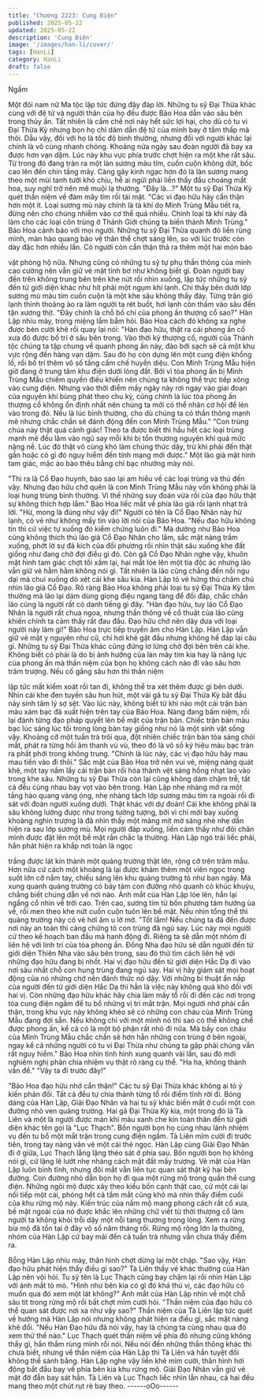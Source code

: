 ```yaml
---
title: "Chương 2223: Cung Điện"
published: 2025-05-22
updated: 2025-05-22
description: 'Cung Điện'
image: '/images/han-li/cover/'
tags: [HanLi]
category: HanLi
draft: false
---
```


Ngầm

Một đôi nam nữ Ma tộc lập tức đứng đậy đáp lời.
Những tu sỹ Đại Thừa khác cùng với đệ tử và người thân của họ
đều được Bảo Hoa dẫn vào sâu bên trong thủy ấn.
Tất nhiên là cấm chế nơi này hết sức lợi hại, cho dù có tu vi Đại
Thừa Kỳ nhưng bọn họ chỉ dám dẫn đệ tử của mình bay ở tầm
thấp mà thôi. Dẫu vậy, đối với họ là tốc độ bình thường, nhưng
đối với người khác lại chính là vô cùng nhanh chóng. Khoảng nửa
ngày sau đoàn người đã bay xa được hơn vạn dặm.
Lúc này khu vực phía trước chợt hiện ra một khe rất sâu. Từ
trong đó đang tràn ra một làn sương màu tím, cuồn cuộn không
dứt, bốc cao lên đến chín tầng mây.
Càng gây kinh ngạc hơn đó là làn sương mang theo một mùi tanh
tưởi khó chịu, hễ ai ngửi phải liền thấy đầu choáng mắt hoa, suy
nghĩ trở nên mê muội lạ thường.
"Đây là...?" Một tu sỹ Đại Thừa Kỳ quét thần niệm về đám mây
tím rồi tái mặt.
"Các vi đạo hữu hãy cẩn thận hơn một ít. Loại sương mù này
chính là tà khí do Minh Trùng Mẫu tiết ra, đừng nên cho chúng
nhiễm vào cơ thể quá nhiều. Chính loại tà khí này đã làm cho các
loại côn trùng ở Thánh Giới chúng ta biến thành Minh Trùng." Bảo
Hoa cảnh báo với mọi người.
Những tu sỹ Đại Thừa quanh đó liền rùng mình, màn hào quang
bảo vệ thân thể chợt sáng lên, so với lúc trước còn dày đặc hơn
nhiều lần. Có người còn cẩn thận thả ra thêm một hai món bảo

vật phòng hộ nữa.
Nhưng cũng có những tu sỹ tự phụ thần thông của mình cao
cường nên vẫn giữ vẻ mặt tỉnh bơ như không biết gì.
Đoàn người bay đến trên không trung bên trên khe nứt rồi nhìn
xuống, lập tức những tu sỹ đến từ giới diện khác như hít phải một
ngụm khí lạnh.
Chỉ thấy bên dưới lớp sương mù màu tím cuồn cuộn là một khe
sâu không thấy đáy. Từng trận gió lạnh thỉnh thoảng ào ra làm
người ta rét buốt, hơi lạnh còn thấm vào sâu đến tận xương thịt.
"Đây chính là chỗ bố chí của phong ấn thượng cổ sao?" Hàn Lập
nhíu mày, trong miệng lẩm bẩm hỏi.
Bảo Hoa cách đó không xa nghe được bèn cười khẽ rồi quay lại
nói:
"Hàn đạo hữu, thật ra cái phong ấn cổ xưa đó được bố trí ở sâu
bên trong. Vào thời kỳ thượng cổ, người của Thánh tộc chúng ta
tập chung về quanh phong ấn này, đào bới sạch sẽ cả một khu
vực rộng đến hàng vạn dặm. Sau đó họ còn dựng lên một cung
điện khổng lồ, rồi bố trí thêm vô số tầng cấm chế huyền diệu. Con
Minh Trùng Mẫu hiện giờ đang ở trung tâm khu điện dưới lòng
đất. Bởi vì tòa phong ấn bị Minh Trùng Mẫu chiếm quyền điều
khiển nên chúng ta không thể trực tiếp xông vào cung điện.
Nhưng vào thời điểm mấy ngày này rơi ngay vào giai đoạn của
nguyên khí bùng phát theo chu kỳ, cũng chính là lúc tòa phong ấn
thượng cổ không ổn định nhất nên chúng ta mới có thể nhân cơ
hội để lẻn vào trong đó. Nếu là lúc bình thường, cho dù chúng ta
có thần thông mạnh mẽ nhưng chắc chắn sẽ đánh động đến con
Minh Trùng Mẫu."
"Con trùng chúa này thật quá cảnh giác! Theo ta được biết thì hầu
hết các loại trùng mạnh mẽ đều lâm vào ngủ say mỗi khi bị tổn
thương nguyên khí quá mức nặng nề. Lúc đó thật vô cùng khó
làm chúng thức dậy, trừ khi phải đến thật gần hoặc có gì đó nguy
hiểm đến tính mạng mới được." Một lão già mặt hình tam giác,
mặc áo bào thêu bằng chỉ bạc nhướng mày nói.

"Thì ra là Cổ Đạo huynh, bảo sao lại am hiểu về các loại trùng và
thú đến vậy. Nhưng đạo hữu chớ quên là con Minh Trùng Mẫu
này vốn không phải là loại hung trùng bình thường. Vì thế những
suy đoán vừa rồi của đạo hữu thật sự không thích hợp lắm." Bảo
Hoa liếc mắt về phía lão già rồi lạnh nhạt trả lời.
"Hừ, mong là đúng như vậy đi!" Người có tên là Cổ Đạo Nhân này
hừ lạnh, có vẻ như không mấy tin vào lời nói của Bảo Hoa.
"Nếu đạo hữu không tin thì cứ việc tự xuống đó kiểm chứng luôn
đi." Mà dường như Bảo Hoa cũng không thích thú lão già Cổ Đạo
Nhân cho lắm, sắc mặt nàng trầm xuống, phớt lờ sự đả kích của
đối phương rồi nhìn thật sâu xuống khe đất giống như đang chờ
đợi điều gì đó.
Còn gã Cổ Đạo Nhân nghe vậy, khuôn mặt hình tam giác chợt tối
xầm lại, hai mắt lóe lên một tia độc ác nhưng lão vẫn giữ vẻ hằm
hằm không nói gì. Tất nhiên là lão cũng chẳng đến nỗi ngu dại mà
chui xuống dò xét cái khe sâu kia.
Hàn Lập tỏ vẻ hứng thú chăm chú nhìn lão già Cổ Đạo. Rõ ràng
Bảo Hoa không phải loại tu sỹ Đại Thừa Kỳ tầm thường mà lão lại
dám dùng giọng điệu ngang tàng để đối đáp, chắc chắn lão cũng
là người rất có danh tiếng gì đây.
"Hàn đạo hữu, tuy lão Cổ Đạo Nhân là người rất chua ngoa,
nhưng thần thông về cổ thuật của lão cũng khiến chính ta cảm
thấy rất đau đầu. Đạo hữu chớ nên dây dưa với loại người này
làm gì!" Bảo Hoa trực tiếp truyền âm cho Hàn Lập.
Hàn Lập vẫn giữ vẻ mặt y nguyên như cũ, chỉ hơi khẽ gật đầu
nhưng không hề đáp lại câu gì.
Những tu sỹ Đại Thừa khác cũng đứng lơ lửng chờ đợi bên trên
cái khe.
Không biết có phải là do bị ảnh hưởng của làn mây tím kia hay là
năng lực của phong ấn mà thần niệm của bọn họ không cách nào
đi vào sâu hơn trăm trượng. Nếu cố gắng sâu hơn thì thần niệm

lập tức mất kiểm xoát rồi tan đi, không thể tra xét thêm được gì
bên dưới.
Nhìn cái khe đen tuyền sâu hun hút, một vài gã tu sỹ Đại Thừa Kỳ
bắt đầu nảy sinh tâm lý sợ sệt.
Vào lúc này, không biết từ khi nào một cái trận bàn màu xám bạc
đã xuất hiện trên tay của Bảo Hoa. Nàng đang bấm niệm, rồi lại
đánh từng đạo pháp quyết lên bề mặt của trận bàn.
Chiếc trận bàn màu bạc lúc sáng lúc tối trong lòng bàn tay giống
như nó là một sinh vật sống vậy.
Khoảng cỡ một tuần trà trôi qua, đột nhiên chiếc trận bàn tỏa
sáng chói mắt, phát ra từng hồi âm thanh vù vù, theo đó là vô số
ký hiệu màu bạc tràn ra phất phới trong không trung.
"Chính là lúc này, các vị đạo hữu hãy mau mau tiến vào đi thôi."
Sắc mặt của Bảo Hoa trở nên vui vẻ, miệng nàng quát khẽ, một
tay nắm lấy cái trận bàn rồi hóa thành vệt sáng hồng nhạt lao vào
trong khe sâu.
Những tu sỹ Đại Thừa còn lại cũng không dám chậm trễ, tất cả
đều cùng nhau bay vọt vào bên trong.
Hàn Lập nhẹ nhàng mở ra một tầng hào quang vàng óng, nhẹ
nhàng tách lớp sương màu tím ra ngoài rồi đi sát với đoàn người
xuống dưới.
Thật khác với dự đoán!
Cái khe không phải là sâu không lường được như trong tưởng
tượng, bởi vì chỉ mới bay xuống khoảng nghìn trượng là đã nhìn
thấy một mảng mịt mờ sáng nhè nhẹ dần hiện ra sau lớp sương
mù.
Mọi người đáp xuống, liền cảm thấy như đôi chân mình được đặt
lên một bề mặt rắn chắc lạ thường.
Hàn Lập ngó trái liếc phải, hắn phát hiện ra khắp nơi toàn là ngọc

trắng được lát kín thành một quảng trường thật lớn, rộng cỡ trên
trăm mẫu. Hơn nữa cứ cách một khoảng là lại được khảm thêm
một viên ngọc trong suốt lớn cỡ nắm tay, chiếu sáng lên khu
quảng trường tỏ như ban ngày.
Mà xung quanh quảng trường có bảy tám con đường nhỏ quanh
có khúc khuỷu, chẳng biết chúng dẫn về nơi nào.
Ánh mắt của Hàn Lập lóe lên, hắn lại ngẩng cổ nhìn về trời cao.
Trên cao, sương tím từ bốn phương tám hướng ùa về, rồi men
theo khe nứt cuồn cuộn tuôn lên bề mặt. Nếu nhìn tổng thể thì
quảng trường này có vẻ hơi âm u lờ mờ.
"Tốt lắm!
Nếu chúng ta đã đến được nơi này an toàn thì càng chứng tỏ con
trùng đã ngủ say. Lúc này mọi người cứ theo kế hoạch ban đầu
mà hanh động đi. Riêng ta sẽ dẫn một nhóm đi liên hệ với linh trí
của tòa phong ấn. Đồng Nha đạo hữu sẽ dẫn người đến từ giới
diện Thiên Nha vào sâu bên trong, sau đó thử tìm cách liên hệ với
những đạo hữu đang bị nhốt. Hai vị đạo hữu đến từ giới diện Hắc
Dạ đi vào nơi sâu nhất chỗ con hung trùng đang ngủ say. Hai vị
hãy giám sát mọi hoạt động của nó nhứng chớ nên đánh thức nó
dậy. Với những bí thuật ẩn nấp của người đến từ giới diện Hắc Dạ
thì hẳn là việc này không quá khó đối với hai vị. Còn những đạo
hữu khác hãy chia làm mấy tổ rồi đi đến các nơi trong tòa cung
điện ngầm để tu bổ những vị trí mắt trận. Mọi ngưới nhớ phải cẩn
thận, trong khu vực này không khéo sẽ có những con cháu của
Minh Trùng Mẫu đang đợi sẵn. Nếu không chỉ với một mình nó thì
sao có thể không chế được phong ấn, kể cả có là một bộ phận rất
nhỏ đi nữa. Mà bầy con cháu của Minh Trùng Mẫu chắc chắn sẽ
hơn hẳn những con trùng ở bên ngoài, ngay kể cả những người
có tu vi Đại Thừa như chúng ta gặp phải chúng vẫn rất nguy
hiểm." Bảo Hoa nhìn tình hình xung quanh vài lần, sau đó mới
nghiêm nghị phân chia nhiệm vụ thật rõ ràng cụ thể.
"Ha ha, không thành vấn đề."
"Vậy ta đi trước đây!"

"Bảo Hoa đạo hữu nhớ cẩn thận!"
Các tu sỹ Đại Thừa khác không ai tỏ ý kiến phản đối. Tất cả đều
tự chia thành từng tổ rồi điềm tĩnh rời đi.
Bóng dáng của Hàn Lập, Giải Đạo Nhân và hai tu sỹ khác biến
mất ở cuối một con đường nhỏ ven quảng trường.
Hai gã Đại Thừa Kỳ kia, một trong đó là Tà Liên và một là người
được màn khí màu xanh che kín toàn thân đến từ giới diện khác
tên gọi là "Lục Thạch".
Bốn người bọn họ cùng nhau lãnh nhiệm vụ đến tu bổ một mắt
trận trong cung điện ngầm.
Tà Liên mỉm cười đi trước tiên, trong tay nàng vân vê một cái thẻ
ngọc.
Hàn Lập cùng Giải Đạo Nhân đi ở giữa, Lục Thạch lẳng lặng théo
sát ở phía sau.
Bốn người bọn họ không nói gì, cứ lặng lẽ lướt nhẹ nhàng cách
mặt đất mấy trượng.
Vẻ mặt của Hàn Lập luôn bình tĩnh, nhưng đôi mắt vẫn liên tục
quan sát thật kỹ hai bên đường.
Con đường nhỏ dẫn bọn họ đi qua một rừng mộ trong quần thể
cung điện. Những ngôi mộ được xây theo kiểu bốn cạnh thật cao,
cứ một cái lại nối tiếp một cái, phóng hết cả tầm mắt cũng khó mà
nhìn thấy điểm cuối của khu rừng mộ này.
Kiến trúc của nấm mộ mang phong cách rất cổ xưa, bề mặt ngoài
của nó được khắc lên những chữ viết từ thời thượng cổ làm
người ta không khỏi trỗi dậy một nỗi tang thương trong lòng. Xem
ra rừng bia mộ đã tồn tại ở đây vô số năm tháng rồi.
Rừng mộ rộng lớn lạ thường, nhóm của Hàn Lập cứ bay mãi đến
cả tuần trà nhưng vẫn chưa thấy điểm ra.

Bỗng Hàn Lập nhíu mày, thân hình chợt dừng lại một chặp.
"Sao vậy, Hàn đạo hữu phát hiện thấy điều gì sao?" Tà Liên thấy
vẻ khác thường của Hàn Lập nên vội hỏi.
Tu sỹ tên là Lục Thạch cũng bay chậm lại rồi nhìn Hàn Lập với
ánh mắt tò mò.
"Hình như bên kia có gì đó khá thú vị, các đạo hữu có muốn qua
đó xem một lát không?" Ánh mắt của Hàn Lập nhìn về một chỗ
sâu tít trong rừng mộ rồi bất chợt mỉm cười hỏi.
"Thần niệm của đạo hữu có thể quan sát được nơi xa như vậy
sao?" Thần niệm của Tà Liên lập tức quét về hướng mà Hàn Lập
nói nhưng không phát hiện ra điều gì, sắc mặt nàng khẽ đổi.
"Nếu Hàn Đạo hữu đã nói vậy, hay là chúng ta cùng nhau qua đó
xem thử thế nào." Lục Thạch quét thần niệm về phía đó nhưng
cũng không thấy gì, hắn thầm rùng mình rồi nói.
Nếu nói đến những thần thông khác thì chưa biết, nhưng về thần
niệm của Hàn Lập thì Tà Liên và hắn tuyệt đối không thể sánh
bằng.
Hàn Lập nghe vậy liền khẽ mỉm cười, thân hình hơi động bắt đầu
bay về phía bên kia khu rừng mộ.
Giải Đạo Nhân vẫn giữ vẻ mặt đờ đẫn bay sát hắn.
Tà Liên và Lục Thạch liếc nhìn lẫn nhau, cả hai đều mang theo
một chút rụt rè bay theo.
------oOo------
